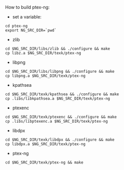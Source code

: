 How to build ptex-ng:

* set a variable:
```
cd ptex-ng
export NG_SRC_DIR=`pwd`
```
* zlib
```
cd $NG_SRC_DIR/libs/zlib && ./configure && make
cp libz.a $NG_SRC_DIR/texk/ptex-ng
```

* libpng
```
cd $NG_SRC_DIR/libs/libpng && ./configure && make
cp libpng.a $NG_SRC_DIR/texk/ptex-ng
```

* kpathsea
```
cd $NG_SRC_DIR/texk/kpathsea && ./configure && make
cp .libs/libkpathsea.a $NG_SRC_DIR/texk/ptex-ng
```

* ptexenc
```
cd $NG_SRC_DIR/texk/ptexenc && ./configure && make
cp .libs/libptexenc.a $NG_SRC_DIR/texk/ptex-ng
```

* libdpx
```
cd $NG_SRC_DIR/texk/libdpx && ./configure && make
cp libdpx.a $NG_SRC_DIR/texk/ptex-ng
```

* ptex-ng
```
cd $NG_SRC_DIR/texk/ptex-ng && make
```